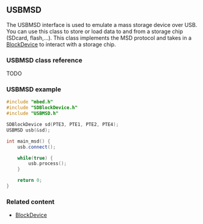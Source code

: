 ## USBMSD

The USBMSD interface is used to emulate a mass storage device over USB. You can use this class to store or load data to and from a storage chip (SDcard, flash,...). This class implements the MSD protocol and takes in a [BlockDevice](../storage/BlockDevice.md) to interact with a storage chip.

### USBMSD class reference

TODO

### USBMSD example

```C++
#include "mbed.h"
#include "SDBlockDevice.h"
#include "USBMSD.h"

SDBlockDevice sd(PTE3, PTE1, PTE2, PTE4);
USBMSD usb(&sd);

int main_msd() {
    usb.connect();

    while(true) {
        usb.process();
    }

    return 0;
}
```

### Related content

- [BlockDevice](../storage/BlockDevice.md)
